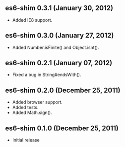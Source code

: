 ## es6-shim 0.3.1 (January 30, 2012)
* Added IE8 support.

## es6-shim 0.3.0 (January 27, 2012)
* Added Number.isFinite() and Object.isnt().

## es6-shim 0.2.1 (January 07, 2012)
* Fixed a bug in String#endsWith().

## es6-shim 0.2.0 (December 25, 2011)
* Added browser support.
* Added tests.
* Added Math.sign().

## es6-shim 0.1.0 (December 25, 2011)
* Initial release
